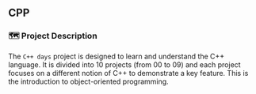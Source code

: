 ## CPP

### 🗺️ Project Description

The `C++ days` project is designed to learn and understand the C++ language. It is divided into 10 projects (from 00 to 09) and each project focuses on a different notion of C++ to demonstrate a key feature.
This is the introduction to object-oriented programming.
